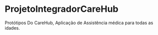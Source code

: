 # ProjetoIntegradorCareHub
Protótipos Do CareHub, Aplicação de Assistência médica para todas as idades.

